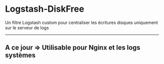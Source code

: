 # Logstash-DiskFree
Un filtre Logstash custom pour centraliser les écritures disques uniquement sur le serveur de logs

-----------------------------------------------------------------------
A ce jour => Utilisable pour Nginx et les logs systèmes
-----------------------------------------------------------------------

